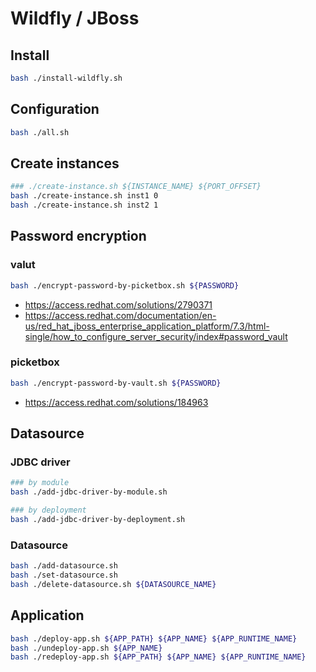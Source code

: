 # Wildfly / JBoss

## Install

```bash
bash ./install-wildfly.sh
```

## Configuration

```bash
bash ./all.sh
```

## Create instances

```bash
### ./create-instance.sh ${INSTANCE_NAME} ${PORT_OFFSET}
bash ./create-instance.sh inst1 0
bash ./create-instance.sh inst2 1
```

## Password encryption

### valut

```bash
bash ./encrypt-password-by-picketbox.sh ${PASSWORD}
```

- https://access.redhat.com/solutions/2790371
- https://access.redhat.com/documentation/en-us/red_hat_jboss_enterprise_application_platform/7.3/html-single/how_to_configure_server_security/index#password_vault

### picketbox

```bash
bash ./encrypt-password-by-vault.sh ${PASSWORD}
```

- https://access.redhat.com/solutions/184963

## Datasource

### JDBC driver

```bash
### by module
bash ./add-jdbc-driver-by-module.sh

### by deployment
bash ./add-jdbc-driver-by-deployment.sh
```

### Datasource

```bash
bash ./add-datasource.sh
bash ./set-datasource.sh
bash ./delete-datasource.sh ${DATASOURCE_NAME}
```

## Application

```bash
bash ./deploy-app.sh ${APP_PATH} ${APP_NAME} ${APP_RUNTIME_NAME}
bash ./undeploy-app.sh ${APP_NAME}
bash ./redeploy-app.sh ${APP_PATH} ${APP_NAME} ${APP_RUNTIME_NAME}
```
